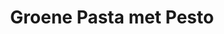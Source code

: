 ---
title: Groene Pasta met Pesto
description: Romige pasta met zelfgemaakte spinaziepesto
image: https://images.unsplash.com/photo-1473093295043-cdd812d0e601
categories: [Diner, Vegetarisch]
tijd: 25
portions: 4
ingredients:
  - 400g volkoren pasta
  - Voor de pesto;
  - 200g verse spinazie
  - 50g pijnboompitten
  - 50g Parmezaanse kaas
  - 2 tenen knoflook
  - Sap van 1 citroen
  - 100ml olijfolie
  - Garnering;
  - Cherrytomaatjes
  - Extra Parmezaanse kaas
  - Verse basilicum
instructions:
  - Kook de pasta volgens de verpakking.
  - Rooster de pijnboompitten in een droge pan.
  - Blend spinazie, pijnboompitten, kaas en knoflook.
  - Voeg al blendend olijfolie en citroensap toe.
  - Meng de pesto door de warme pasta.
  - Garneer met tomaatjes, kaas en basilicum.
---